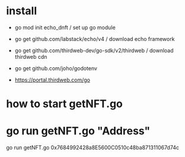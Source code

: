 # install

- go mod init echo_dnft / set up go module
- go get github.com/labstack/echo/v4 / download echo framework
- go get github.com/thirdweb-dev/go-sdk/v2/thirdweb / download thirdweb cdn
- go get github.com/joho/godotenv


- https://portal.thirdweb.com/go

# how to start getNFT.go

# go run getNFT.go "Address"

go run getNFT.go 0x7684992428a8E5600C0510c48ba871311067d74c

